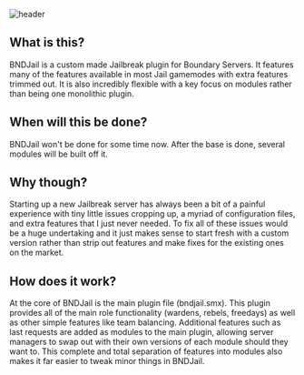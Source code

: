![header](https://i.imgur.com/ojmLw3L.png)

## What is this?
BNDJail is a custom made Jailbreak plugin for Boundary Servers. It features many of the features available in most Jail gamemodes with extra features trimmed out. It is also incredibly flexible with a key focus on modules rather than being one monolithic plugin.

## When will this be done?
BNDJail won't be done for some time now. After the base is done, several modules will be built off it.

## Why though?
Starting up a new Jailbreak server has always been a bit of a painful experience with tiny little issues cropping up, a myriad of configuration files, and extra features that I just never needed. To fix all of these issues would be a huge undertaking and it just makes sense to start fresh with a custom version rather than strip out features and make fixes for the existing ones on the market.

## How does it work?
At the core of BNDJail is the main plugin file (bndjail.smx). This plugin provides all of the main role functionality (wardens, rebels, freedays) as well as other simple features like team balancing. Additional features such as last requests are added as modules to the main plugin, allowing server managers to swap out with their own versions of each module should they want to. This complete and total separation of features into modules also makes it far easier to tweak minor things in BNDJail.
